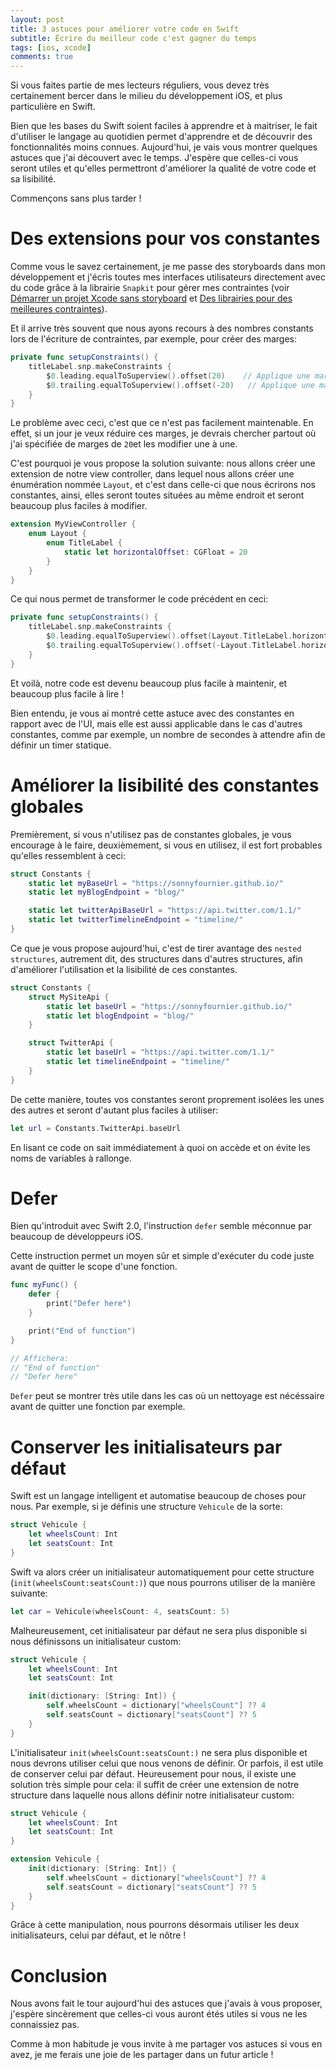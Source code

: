 ```yaml
---
layout: post
title: 3 astuces pour améliorer votre code en Swift
subtitle: Écrire du meilleur code c'est gagner du temps
tags: [ios, xcode]
comments: true
---
```


Si vous faites partie de mes lecteurs réguliers, vous devez très certainement bercer dans le milieu du développement iOS, et plus particulière en Swift.

Bien que les bases du Swift soient faciles à apprendre et à maitriser, le fait d'utiliser le langage au quotidien permet d'apprendre et de découvrir des fonctionnalités moins connues. Aujourd'hui, je vais vous montrer quelques astuces que j'ai découvert avec le temps. J'espère que celles-ci vous seront utiles et qu'elles permettront d'améliorer la qualité de votre code et sa lisibilité.

Commençons sans plus tarder !


# Des extensions pour vos constantes


Comme vous le savez certainement, je me passe des storyboards dans mon développement et j'écris toutes mes interfaces utilisateurs directement avec du code grâce à la librairie `Snapkit` pour gérer mes contraintes (voir [Démarrer un projet Xcode sans storyboard](https://sonnyfournier.github.io/blog/2020-06-23-how-to-no-storyboards/) et [Des librairies pour des meilleures contraintes](https://sonnyfournier.github.io/blog/2020-06-24-libs-for-constraints/)).

Et il arrive très souvent que nous ayons recours à des nombres constants lors de l'écriture de contraintes, par exemple, pour créer des marges:


```swift
private func setupConstraints() {
    titleLabel.snp.makeConstraints {
        $0.leading.equalToSuperview().offset(20)    // Applique une marge de 20 sur le côté gauche
        $0.trailing.equalToSuperview().offset(-20)   // Applique une marge de 20 sur le côté droit
    }
}
```


Le problème avec ceci, c'est que ce n'est pas facilement maintenable. En effet, si un jour je veux réduire ces marges, je devrais chercher partout où j'ai spécifiée de marges de `20`et les modifier une à une.

C'est pourquoi je vous propose la solution suivante: nous allons créer une extension de notre view controller, dans lequel nous allons créer une énumération nommée `Layout`, et c'est dans celle-ci que nous écrirons nos constantes, ainsi, elles seront toutes situées au même endroit et seront beaucoup plus faciles à modifier.


```swift
extension MyViewController {
    enum Layout {
        enum TitleLabel {
            static let horizontalOffset: CGFloat = 20
        }
    }
}
```


Ce qui nous permet de transformer le code précédent en ceci:


```swift
private func setupConstraints() {
    titleLabel.snp.makeConstraints {
        $0.leading.equalToSuperview().offset(Layout.TitleLabel.horizontalOffset)
        $0.trailing.equalToSuperview().offset(-Layout.TitleLabel.horizontalOffset)
    }
}
```

Et voilà, notre code est devenu beaucoup plus facile à maintenir, et beaucoup plus facile à lire !

Bien entendu, je vous ai montré cette astuce avec des constantes en rapport avec de l'UI, mais elle est aussi applicable dans le cas d'autres constantes, comme par exemple, un nombre de secondes à attendre afin de définir un timer statique.


# Améliorer la lisibilité des constantes globales


Premièrement, si vous n'utilisez pas de constantes globales, je vous encourage à le faire, deuxièmement, si vous en utilisez, il est fort probables qu'elles ressemblent à ceci:


```swift
struct Constants {
    static let myBaseUrl = "https://sonnyfournier.github.io/"
    static let myBlogEndpoint = "blog/"

    static let twitterApiBaseUrl = "https://api.twitter.com/1.1/"
    static let twitterTimelineEndpoint = "timeline/"
}
```


Ce que je vous propose aujourd'hui, c'est de tirer avantage des `nested structures`, autrement dit, des structures dans d'autres structures, afin d'améliorer l'utilisation et la lisibilité de ces constantes.


```swift
struct Constants {
    struct MySiteApi {
        static let baseUrl = "https://sonnyfournier.github.io/"
        static let blogEndpoint = "blog/"
    }

    struct TwitterApi {
        static let baseUrl = "https://api.twitter.com/1.1/"
        static let timelineEndpoint = "timeline/"
    }
}
```

De cette manière, toutes vos constantes seront proprement isolées les unes des autres et seront d'autant plus faciles à utiliser:

```swift
let url = Constants.TwitterApi.baseUrl
```

En lisant ce code on sait immédiatement à quoi on accède et on évite les noms de variables à rallonge.

# Defer

Bien qu'introduit avec Swift 2.0, l'instruction `defer` semble méconnue par beaucoup de développeurs iOS.

Cette instruction permet un moyen sûr et simple d'exécuter du code juste avant de quitter le scope d'une fonction.

```swift
func myFunc() {
    defer {
        print("Defer here")
    }

    print("End of function")
}

// Affichera:
// "End of function"
// "Defer here"
```

`Defer` peut se montrer très utile dans les cas où un nettoyage est nécéssaire avant de quitter une fonction par exemple.


# Conserver les initialisateurs par défaut


Swift est un langage intelligent et automatise beaucoup de choses pour nous. Par exemple, si je définis une structure `Vehicule` de la sorte:

```swift
struct Vehicule {
    let wheelsCount: Int
    let seatsCount: Int
}
```

Swift va alors créer un initialisateur automatiquement pour cette structure (`init(wheelsCount:seatsCount:)`) que nous pourrons utiliser de la manière suivante:


```swift
let car = Vehicule(wheelsCount: 4, seatsCount: 5)
```

Malheureusement, cet initialisateur par défaut ne sera plus disponible si nous définissons un initialisateur custom:


```swift
struct Vehicule {
    let wheelsCount: Int
    let seatsCount: Int

    init(dictionary: [String: Int]) {
        self.wheelsCount = dictionary["wheelsCount"] ?? 4
        self.seatsCount = dictionary["seatsCount"] ?? 5
    }
}
```

L'initialisateur `init(wheelsCount:seatsCount:)` ne sera plus disponible et nous devrons utiliser celui que nous venons de définir. Or parfois, il est utile de conserver celui par défaut. Heureusement pour nous, il existe une solution très simple pour cela: il suffit de créer une extension de notre structure dans laquelle nous allons définir notre initialisateur custom:


```swift
struct Vehicule {
    let wheelsCount: Int
    let seatsCount: Int
}

extension Vehicule {
    init(dictionary: [String: Int]) {
        self.wheelsCount = dictionary["wheelsCount"] ?? 4
        self.seatsCount = dictionary["seatsCount"] ?? 5
    }
}
```


Grâce à cette manipulation, nous pourrons désormais utiliser les deux initialisateurs, celui par défaut, et le nôtre !


# Conclusion


Nous avons fait le tour aujourd'hui des astuces que j'avais à vous proposer, j'espère sincèrement que celles-ci vous auront étés utiles si vous ne les connaissiez pas.

Comme à mon habitude je vous invite à me partager vos astuces si vous en avez, je me ferais une joie de les partager dans un futur article !